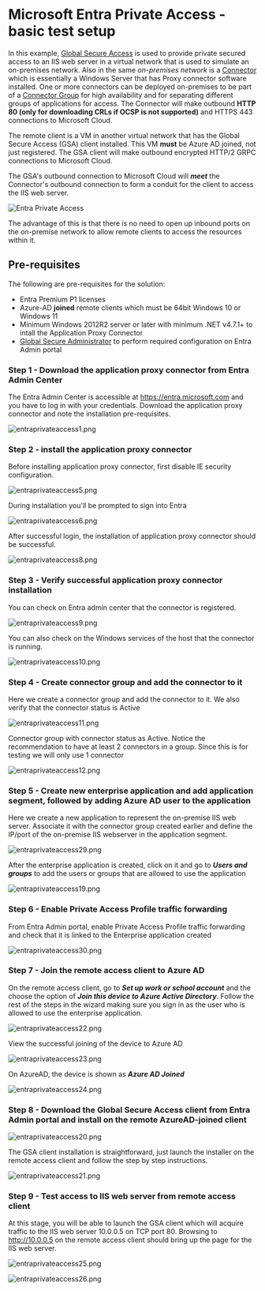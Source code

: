 # Microsoft Entra Private Access - basic test setup

In this example, [Global Secure Access](https://learn.microsoft.com/en-gb/azure/global-secure-access/overview-what-is-global-secure-access) is used to provide private secured access to an IIS web server in a virtual network that is used to simulate an on-premises network. Also in the same *on-premises network* is a [Connector](https://learn.microsoft.com/en-gb/azure/global-secure-access/how-to-configure-connectors) which is essentially a Windows Server that has Proxy connector software installed. One or more connectors can be deployed on-premises to be part of a [Connector Group](https://learn.microsoft.com/en-us/azure/active-directory/app-proxy/application-proxy-connector-groups) for high availability and for separating different groups of applications for access. The Connector will make outbound **HTTP 80 (only for downloading CRLs if OCSP is not supported)** and HTTPS 443 connections to Microsoft Cloud.

The remote client is a VM in another virtual network that has the Global Secure Access (GSA) client installed. This VM **must** be Azure AD joined, not just registered. The GSA client will make outbound encrypted HTTP/2 GRPC connections to Microsoft Cloud. 

The GSA's outbound connection to Microsoft Cloud will ***meet*** the Connector's outbound connection to form a conduit for the client to access the IIS web server. 

![Entra Private Access](https://github.com/chianw/chianw/blob/main/entraprivateaccess.png)

The advantage of this is that there is no need to open up inbound ports on the on-premise network to allow remote clients to access the resources within it. 

## Pre-requisites
The following are pre-requisites for the solution:

 - Entra Premium P1 licenses 
 - Azure-AD **joined** remote clients which must be 64bit Windows 10 or Windows 11
 - Minimum Windows 2012R2 server or later with minimum .NET v4.7.1+ to intall the Application Proxy Connector
 - [Global Secure Administrator](https://learn.microsoft.com/en-us/azure/active-directory/roles/permissions-reference#global-secure-access-administrator) to perform required configuration on Entra Admin portal

### Step 1 - Download the application proxy connector from Entra Admin Center
The Entra Admin Center is accessible at https://entra.microsoft.com and you have to log in with your credentials. Download the application proxy connector and note the installation pre-requisites.

![entraprivateaccess1.png](https://github.com/chianw/chianw/blob/main/entraprivateaccess1.png)

### Step 2 - install the application proxy connector
Before installing application proxy connector, first disable IE security configuration. 

![entraprivateaccess5.png](https://github.com/chianw/chianw/blob/main/entraprivateaccess5.png)

During installation you'll be prompted to sign into Entra

![entraprivateaccess6.png](https://github.com/chianw/chianw/blob/main/entraprivateaccess6.png)

After successful login, the installation of application proxy connector should be successful.

![entraprivateaccess8.png](https://github.com/chianw/chianw/blob/main/entraprivateaccess8.png)

### Step 3 - Verify successful application proxy connector installation
You can check on Entra admin center that the connector is registered.

![entraprivateaccess9.png](https://github.com/chianw/chianw/blob/main/entraprivateaccess9.png)

You can also check on the Windows services of the host that the connector is running.

![entraprivateaccess10.png](https://github.com/chianw/chianw/blob/main/entraprivateaccess10.png)

### Step 4 - Create connector group and add the connector to it
Here we create a connector group and add the connector to it. We also verify that the connector status is Active

![entraprivateaccess11.png](https://github.com/chianw/chianw/blob/main/entraprivateaccess11.png)

Connector group with connector status as Active. Notice the recommendation to have at least 2 connectors in a group. Since this is for testing we will only use 1 connector

![entraprivateaccess12.png](https://github.com/chianw/chianw/blob/main/entraprivateaccess12.png)

### Step 5 - Create new enterprise application and add application segment, followed by adding Azure AD user to the application
Here we create a new application to represent the on-premise IIS web server. Associate it with the connector group created earlier and define the IP/port of the on-premise IIS webserver in the application segment. 

![entraprivateaccess29.png](https://github.com/chianw/chianw/blob/main/entraprivateaccess29.png)

After the enterprise application is created, click on it and go to ***Users and groups*** to add the users or groups that are allowed to use the application

![entraprivateaccess19.png](https://github.com/chianw/chianw/blob/main/entraprivateaccess19.png)

### Step 6 - Enable Private Access Profile traffic forwarding

From Entra Admin portal, enable Private Access Profile traffic forwarding and check that it is linked to the Enterprise application created

![entraprivateaccess30.png](https://github.com/chianw/chianw/blob/main/entraprivateaccess30.png)

### Step 7 - Join the remote access client to Azure AD

On the remote access client, go to ***Set up work or school account*** and the choose the option of ***Join this device to Azure Active Directory***. Follow the rest of the steps in the wizard making sure you sign in as the user who is allowed to use the enterprise application.

![entraprivateaccess22.png](https://github.com/chianw/chianw/blob/main/entraprivateaccess22.png)

View the successful joining of the device to Azure AD

![entraprivateaccess23.png](https://github.com/chianw/chianw/blob/main/entraprivateaccess23.png)

On AzureAD, the device is shown as ***Azure AD Joined***

![entraprivateaccess24.png](https://github.com/chianw/chianw/blob/main/entraprivateaccess24.png)

### Step 8 - Download the Global Secure Access client from Entra Admin portal and install on the remote AzureAD-joined client

![entraprivateaccess20.png](https://github.com/chianw/chianw/blob/main/entraprivateaccess20.png)

The GSA client installation is straightforward, just launch the installer on the remote access client and follow the step by step instructions. 

![entraprivateaccess21.png](https://github.com/chianw/chianw/blob/main/entraprivateaccess21.png)

### Step 9 - Test access to IIS web server from remote access client

At this stage, you will be able to launch the GSA client which will acquire traffic to the IIS web server 10.0.0.5 on TCP port 80. Browsing to http://10.0.0.5 on the remote access client should bring up the page for the IIS web server. 

![entraprivateaccess25.png](https://github.com/chianw/chianw/blob/main/entraprivateaccess25.png)

![entraprivateaccess26.png](https://github.com/chianw/chianw/blob/main/entraprivateaccess26.png)



